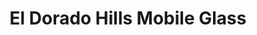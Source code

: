 ---
title: "El Dorado Hills Mobile Glass"
url: /el-dorado-hills/el-dorado-hills-mobile-glass/
shop: car repair
---